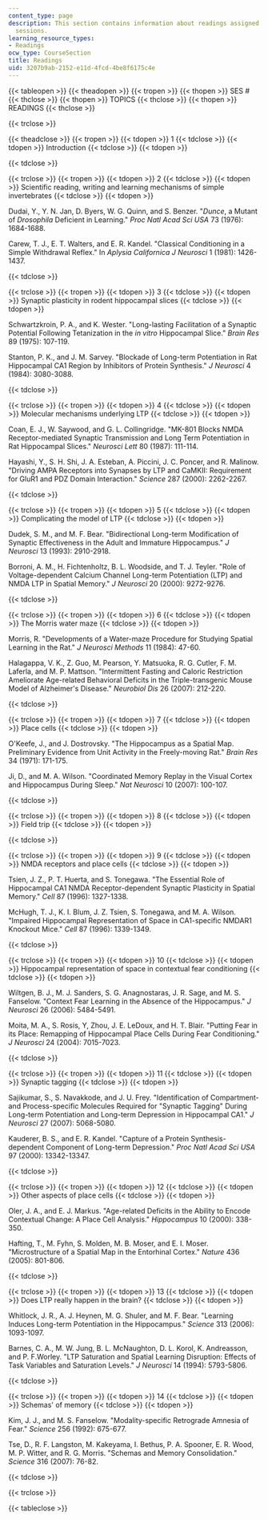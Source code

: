 ```yaml
---
content_type: page
description: This section contains information about readings assigned for the lecture
  sessions.
learning_resource_types:
- Readings
ocw_type: CourseSection
title: Readings
uid: 3207b9ab-2152-e11d-4fcd-4be8f6175c4e
---
```


{{< tableopen >}}
{{< theadopen >}}
{{< tropen >}}
{{< thopen >}}
SES #
{{< thclose >}}
{{< thopen >}}
TOPICS
{{< thclose >}}
{{< thopen >}}
READINGS
{{< thclose >}}

{{< trclose >}}

{{< theadclose >}}
{{< tropen >}}
{{< tdopen >}}
1
{{< tdclose >}}
{{< tdopen >}}
Introduction
{{< tdclose >}}
{{< tdopen >}}

{{< tdclose >}}

{{< trclose >}}
{{< tropen >}}
{{< tdopen >}}
2
{{< tdclose >}}
{{< tdopen >}}
Scientific reading, writing and learning mechanisms of simple invertebrates
{{< tdclose >}}
{{< tdopen >}}


Dudai, Y., Y. N. Jan, D. Byers, W. G. Quinn, and S. Benzer. "_Dunce_, a Mutant of _Drosophila_ Deficient in Learning." _Proc Natl Acad Sci USA_ 73 (1976): 1684-1688.

Carew, T. J., E. T. Walters, and E. R. Kandel. "Classical Conditioning in a Simple Withdrawal Reflex." In _Aplysia Californica J Neurosci_ 1 (1981): 1426-1437.


{{< tdclose >}}

{{< trclose >}}
{{< tropen >}}
{{< tdopen >}}
3
{{< tdclose >}}
{{< tdopen >}}
Synaptic plasticity in rodent hippocampal slices
{{< tdclose >}}
{{< tdopen >}}


Schwartzkroin, P. A., and K. Wester. "Long-lasting Facilitation of a Synaptic Potential Following Tetanization in the _in vitro_ Hippocampal Slice." _Brain Res_ 89 (1975): 107-119.

Stanton, P. K., and J. M. Sarvey. "Blockade of Long-term Potentiation in Rat Hippocampal CA1 Region by Inhibitors of Protein Synthesis." _J Neurosci_ 4 (1984): 3080-3088.


{{< tdclose >}}

{{< trclose >}}
{{< tropen >}}
{{< tdopen >}}
4
{{< tdclose >}}
{{< tdopen >}}
Molecular mechanisms underlying LTP
{{< tdclose >}}
{{< tdopen >}}


Coan, E. J., W. Saywood, and G. L. Collingridge. "MK-801 Blocks NMDA Receptor-mediated Synaptic Transmission and Long Term Potentiation in Rat Hippocampal Slices." _Neurosci Lett_ 80 (1987): 111-114.

Hayashi, Y., S. H. Shi, J. A. Esteban, A. Piccini, J. C. Poncer, and R. Malinow. "Driving AMPA Receptors into Synapses by LTP and CaMKII: Requirement for GluR1 and PDZ Domain Interaction." _Science_ 287 (2000): 2262-2267.


{{< tdclose >}}

{{< trclose >}}
{{< tropen >}}
{{< tdopen >}}
5
{{< tdclose >}}
{{< tdopen >}}
Complicating the model of LTP
{{< tdclose >}}
{{< tdopen >}}


Dudek, S. M., and M. F. Bear. "Bidirectional Long-term Modification of Synaptic Effectiveness in the Adult and Immature Hippocampus." _J Neurosci_ 13 (1993): 2910-2918.

Borroni, A. M., H. Fichtenholtz, B. L. Woodside, and T. J. Teyler. "Role of Voltage-dependent Calcium Channel Long-term Potentiation (LTP) and NMDA LTP in Spatial Memory." _J Neurosci_ 20 (2000): 9272-9276.


{{< tdclose >}}

{{< trclose >}}
{{< tropen >}}
{{< tdopen >}}
6
{{< tdclose >}}
{{< tdopen >}}
The Morris water maze
{{< tdclose >}}
{{< tdopen >}}


Morris, R. "Developments of a Water-maze Procedure for Studying Spatial Learning in the Rat." _J Neurosci Methods_ 11 (1984): 47-60.

Halagappa, V. K., Z. Guo, M. Pearson, Y. Matsuoka, R. G. Cutler, F. M. Laferla, and M. P. Mattson. "Intermittent Fasting and Caloric Restriction Ameliorate Age-related Behavioral Deficits in the Triple-transgenic Mouse Model of Alzheimer's Disease." _Neurobiol Dis_ 26 (2007): 212-220.


{{< tdclose >}}

{{< trclose >}}
{{< tropen >}}
{{< tdopen >}}
7
{{< tdclose >}}
{{< tdopen >}}
Place cells
{{< tdclose >}}
{{< tdopen >}}


O'Keefe, J., and J. Dostrovsky. "The Hippocampus as a Spatial Map. Preliminary Evidence from Unit Activity in the Freely-moving Rat." _Brain Res_ 34 (1971): 171-175.

Ji, D., and M. A. Wilson. "Coordinated Memory Replay in the Visual Cortex and Hippocampus During Sleep." _Nat Neurosci_ 10 (2007): 100-107.


{{< tdclose >}}

{{< trclose >}}
{{< tropen >}}
{{< tdopen >}}
8
{{< tdclose >}}
{{< tdopen >}}
Field trip
{{< tdclose >}}
{{< tdopen >}}

{{< tdclose >}}

{{< trclose >}}
{{< tropen >}}
{{< tdopen >}}
9
{{< tdclose >}}
{{< tdopen >}}
NMDA receptors and place cells
{{< tdclose >}}
{{< tdopen >}}


Tsien, J. Z., P. T. Huerta, and S. Tonegawa. "The Essential Role of Hippocampal CA1 NMDA Receptor-dependent Synaptic Plasticity in Spatial Memory." _Cell_ 87 (1996): 1327-1338.

McHugh, T. J., K. I. Blum, J. Z. Tsien, S. Tonegawa, and M. A. Wilson. "Impaired Hippocampal Representation of Space in CA1-specific NMDAR1 Knockout Mice." _Cell_ 87 (1996): 1339-1349.


{{< tdclose >}}

{{< trclose >}}
{{< tropen >}}
{{< tdopen >}}
10
{{< tdclose >}}
{{< tdopen >}}
Hippocampal representation of space in contextual fear conditioning
{{< tdclose >}}
{{< tdopen >}}


Wiltgen, B. J., M. J. Sanders, S. G. Anagnostaras, J. R. Sage, and M. S. Fanselow. "Context Fear Learning in the Absence of the Hippocampus." _J Neurosci_ 26 (2006): 5484-5491.

Moita, M. A., S. Rosis, Y, Zhou, J. E. LeDoux, and H. T. Blair. "Putting Fear in its Place: Remapping of Hippocampal Place Cells During Fear Conditioning." _J Neurosci_ 24 (2004): 7015-7023.


{{< tdclose >}}

{{< trclose >}}
{{< tropen >}}
{{< tdopen >}}
11
{{< tdclose >}}
{{< tdopen >}}
Synaptic tagging
{{< tdclose >}}
{{< tdopen >}}


Sajikumar, S., S. Navakkode, and J. U. Frey. "Identification of Compartment- and Process-specific Molecules Required for "Synaptic Tagging" During Long-term Potentiation and Long-term Depression in Hippocampal CA1." _J Neurosci_ 27 (2007): 5068-5080.

Kauderer, B. S., and E. R. Kandel. "Capture of a Protein Synthesis-dependent Component of Long-term Depression." _Proc Natl Acad Sci USA_ 97 (2000): 13342-13347.


{{< tdclose >}}

{{< trclose >}}
{{< tropen >}}
{{< tdopen >}}
12
{{< tdclose >}}
{{< tdopen >}}
Other aspects of place cells
{{< tdclose >}}
{{< tdopen >}}


Oler, J. A., and E. J. Markus. "Age-related Deficits in the Ability to Encode Contextual Change: A Place Cell Analysis." _Hippocampus_ 10 (2000): 338-350.

Hafting, T., M. Fyhn, S. Molden, M. B. Moser, and E. I. Moser. "Microstructure of a Spatial Map in the Entorhinal Cortex." _Nature_ 436 (2005): 801-806.


{{< tdclose >}}

{{< trclose >}}
{{< tropen >}}
{{< tdopen >}}
13
{{< tdclose >}}
{{< tdopen >}}
Does LTP really happen in the brain?
{{< tdclose >}}
{{< tdopen >}}


Whitlock, J. R., A. J. Heynen, M. G. Shuler, and M. F. Bear. "Learning Induces Long-term Potentiation in the Hippocampus." _Science_ 313 (2006): 1093-1097.

Barnes, C. A., M. W. Jung, B. L. McNaughton, D. L. Korol, K. Andreasson, and P. F.Worley. "LTP Saturation and Spatial Learning Disruption: Effects of Task Variables and Saturation Levels." _J Neurosci_ 14 (1994): 5793-5806.


{{< tdclose >}}

{{< trclose >}}
{{< tropen >}}
{{< tdopen >}}
14
{{< tdclose >}}
{{< tdopen >}}
Schemas' of memory
{{< tdclose >}}
{{< tdopen >}}


Kim, J. J., and M. S. Fanselow. "Modality-specific Retrograde Amnesia of Fear." _Science_ 256 (1992): 675-677.

Tse, D., R. F. Langston, M. Kakeyama, I. Bethus, P. A. Spooner, E. R. Wood, M. P. Witter, and R. G. Morris. "Schemas and Memory Consolidation." _Science_ 316 (2007): 76-82.


{{< tdclose >}}

{{< trclose >}}

{{< tableclose >}}